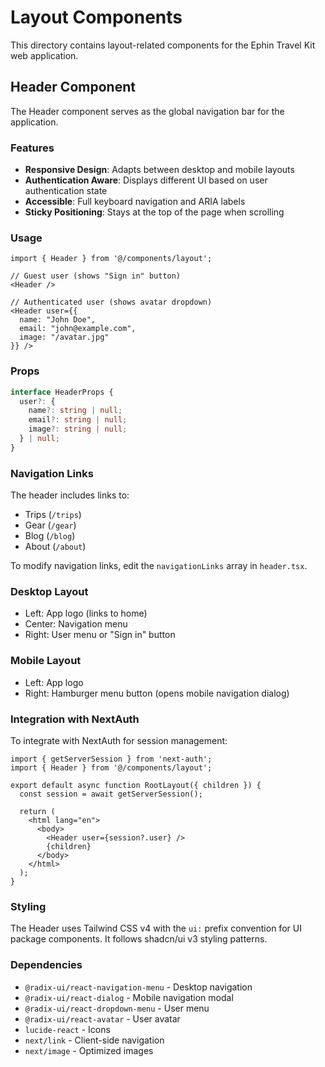 # Layout Components

This directory contains layout-related components for the Ephin Travel Kit web application.

## Header Component

The Header component serves as the global navigation bar for the application.

### Features

- **Responsive Design**: Adapts between desktop and mobile layouts
- **Authentication Aware**: Displays different UI based on user authentication state
- **Accessible**: Full keyboard navigation and ARIA labels
- **Sticky Positioning**: Stays at the top of the page when scrolling

### Usage

```tsx
import { Header } from '@/components/layout';

// Guest user (shows "Sign in" button)
<Header />

// Authenticated user (shows avatar dropdown)
<Header user={{
  name: "John Doe",
  email: "john@example.com",
  image: "/avatar.jpg"
}} />
```

### Props

```typescript
interface HeaderProps {
  user?: {
    name?: string | null;
    email?: string | null;
    image?: string | null;
  } | null;
}
```

### Navigation Links

The header includes links to:
- Trips (`/trips`)
- Gear (`/gear`)
- Blog (`/blog`)
- About (`/about`)

To modify navigation links, edit the `navigationLinks` array in `header.tsx`.

### Desktop Layout

- Left: App logo (links to home)
- Center: Navigation menu
- Right: User menu or "Sign in" button

### Mobile Layout

- Left: App logo
- Right: Hamburger menu button (opens mobile navigation dialog)

### Integration with NextAuth

To integrate with NextAuth for session management:

```tsx
import { getServerSession } from 'next-auth';
import { Header } from '@/components/layout';

export default async function RootLayout({ children }) {
  const session = await getServerSession();

  return (
    <html lang="en">
      <body>
        <Header user={session?.user} />
        {children}
      </body>
    </html>
  );
}
```

### Styling

The Header uses Tailwind CSS v4 with the `ui:` prefix convention for UI package components. It follows shadcn/ui v3 styling patterns.

### Dependencies

- `@radix-ui/react-navigation-menu` - Desktop navigation
- `@radix-ui/react-dialog` - Mobile navigation modal
- `@radix-ui/react-dropdown-menu` - User menu
- `@radix-ui/react-avatar` - User avatar
- `lucide-react` - Icons
- `next/link` - Client-side navigation
- `next/image` - Optimized images
